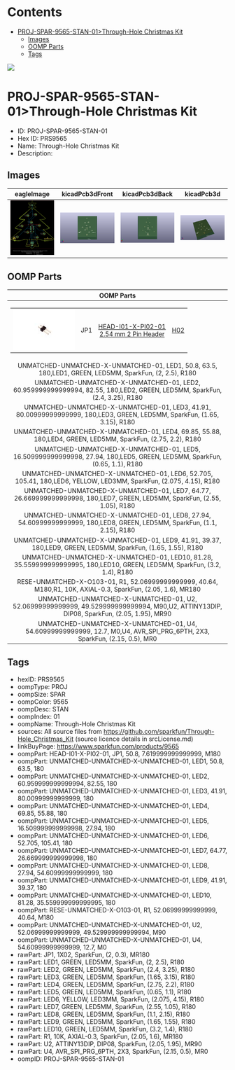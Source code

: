



Contents
========

* [PROJ-SPAR-9565-STAN-01>Through-Hole Christmas Kit](#proj-spar-9565-stan-01through-hole-christmas-kit)
	* [Images](#images)
	* [OOMP Parts](#oomp-parts)
	* [Tags](#tags)
  
![][im]
# PROJ-SPAR-9565-STAN-01>Through-Hole Christmas Kit

- ID: PROJ-SPAR-9565-STAN-01
- Hex ID: PRS9565
- Name: Through-Hole Christmas Kit
- Description: 

## Images
  
  

|eagleImage|kicadPcb3dFront|kicadPcb3dBack|kicadPcb3d|
| :---: | :---: | :---: | :---: |
|[![eagleImage](eagleImage_140.png)](eagleImage_600.png)|[![kicadPcb3dFront](kicadPcb3dFront_140.png)](kicadPcb3dFront_600.png)|[![kicadPcb3dBack](kicadPcb3dBack_140.png)](kicadPcb3dBack_600.png)|[![kicadPcb3d](kicadPcb3d_140.png)](kicadPcb3d_600.png)|

## OOMP Parts
  

|OOMP Parts|
| :---: |
|<table><tr><td>![HEAD-I01-X-PI02-01](https://raw.githubusercontent.com/oomlout/oomlout_OOMP_parts/main/HEAD-I01-X-PI02-01/image_140.jpg)</td><td> JP1</td><td>[HEAD-I01-X-PI02-01<br>2.54 mm 2 Pin Header](https://github.com/oomlout/oomlout_OOMP_parts/tree/main/HEAD-I01-X-PI02-01/)</td><td>[H02](https://github.com/oomlout/oomlout_OOMP_parts/tree/main/HEAD-I01-X-PI02-01/)</td></tr></table>|
|UNMATCHED-UNMATCHED-X-UNMATCHED-01, LED1, 50.8, 63.5, 180,LED1, GREEN, LED5MM, SparkFun, (2, 2.5), R180|
|UNMATCHED-UNMATCHED-X-UNMATCHED-01, LED2, 60.959999999999994, 82.55, 180,LED2, GREEN, LED5MM, SparkFun, (2.4, 3.25), R180|
|UNMATCHED-UNMATCHED-X-UNMATCHED-01, LED3, 41.91, 80.00999999999999, 180,LED3, GREEN, LED5MM, SparkFun, (1.65, 3.15), R180|
|UNMATCHED-UNMATCHED-X-UNMATCHED-01, LED4, 69.85, 55.88, 180,LED4, GREEN, LED5MM, SparkFun, (2.75, 2.2), R180|
|UNMATCHED-UNMATCHED-X-UNMATCHED-01, LED5, 16.509999999999998, 27.94, 180,LED5, GREEN, LED5MM, SparkFun, (0.65, 1.1), R180|
|UNMATCHED-UNMATCHED-X-UNMATCHED-01, LED6, 52.705, 105.41, 180,LED6, YELLOW, LED3MM, SparkFun, (2.075, 4.15), R180|
|UNMATCHED-UNMATCHED-X-UNMATCHED-01, LED7, 64.77, 26.669999999999998, 180,LED7, GREEN, LED5MM, SparkFun, (2.55, 1.05), R180|
|UNMATCHED-UNMATCHED-X-UNMATCHED-01, LED8, 27.94, 54.60999999999999, 180,LED8, GREEN, LED5MM, SparkFun, (1.1, 2.15), R180|
|UNMATCHED-UNMATCHED-X-UNMATCHED-01, LED9, 41.91, 39.37, 180,LED9, GREEN, LED5MM, SparkFun, (1.65, 1.55), R180|
|UNMATCHED-UNMATCHED-X-UNMATCHED-01, LED10, 81.28, 35.559999999999995, 180,LED10, GREEN, LED5MM, SparkFun, (3.2, 1.4), R180|
|RESE-UNMATCHED-X-O103-01, R1, 52.06999999999999, 40.64, M180,R1, 10K, AXIAL-0.3, SparkFun, (2.05, 1.6), MR180|
|UNMATCHED-UNMATCHED-X-UNMATCHED-01, U2, 52.06999999999999, 49.529999999999994, M90,U2, ATTINY13DIP, DIP08, SparkFun, (2.05, 1.95), MR90|
|UNMATCHED-UNMATCHED-X-UNMATCHED-01, U4, 54.60999999999999, 12.7, M0,U4, AVR_SPI_PRG_6PTH, 2X3, SparkFun, (2.15, 0.5), MR0|

## Tags

- hexID: PRS9565
- oompType: PROJ
- oompSize: SPAR
- oompColor: 9565
- oompDesc: STAN
- oompIndex: 01
- oompName: Through-Hole Christmas Kit
- sources: All source files from https://github.com/sparkfun/Through-Hole_Christmas_Kit (source licence details in srcLicense.md)
- linkBuyPage: https://www.sparkfun.com/products/9565
- oompPart: HEAD-I01-X-PI02-01, JP1, 50.8, 7.619999999999999, M180
- oompPart: UNMATCHED-UNMATCHED-X-UNMATCHED-01, LED1, 50.8, 63.5, 180
- oompPart: UNMATCHED-UNMATCHED-X-UNMATCHED-01, LED2, 60.959999999999994, 82.55, 180
- oompPart: UNMATCHED-UNMATCHED-X-UNMATCHED-01, LED3, 41.91, 80.00999999999999, 180
- oompPart: UNMATCHED-UNMATCHED-X-UNMATCHED-01, LED4, 69.85, 55.88, 180
- oompPart: UNMATCHED-UNMATCHED-X-UNMATCHED-01, LED5, 16.509999999999998, 27.94, 180
- oompPart: UNMATCHED-UNMATCHED-X-UNMATCHED-01, LED6, 52.705, 105.41, 180
- oompPart: UNMATCHED-UNMATCHED-X-UNMATCHED-01, LED7, 64.77, 26.669999999999998, 180
- oompPart: UNMATCHED-UNMATCHED-X-UNMATCHED-01, LED8, 27.94, 54.60999999999999, 180
- oompPart: UNMATCHED-UNMATCHED-X-UNMATCHED-01, LED9, 41.91, 39.37, 180
- oompPart: UNMATCHED-UNMATCHED-X-UNMATCHED-01, LED10, 81.28, 35.559999999999995, 180
- oompPart: RESE-UNMATCHED-X-O103-01, R1, 52.06999999999999, 40.64, M180
- oompPart: UNMATCHED-UNMATCHED-X-UNMATCHED-01, U2, 52.06999999999999, 49.529999999999994, M90
- oompPart: UNMATCHED-UNMATCHED-X-UNMATCHED-01, U4, 54.60999999999999, 12.7, M0
- rawPart: JP1, 1X02, SparkFun, (2, 0.3), MR180
- rawPart: LED1, GREEN, LED5MM, SparkFun, (2, 2.5), R180
- rawPart: LED2, GREEN, LED5MM, SparkFun, (2.4, 3.25), R180
- rawPart: LED3, GREEN, LED5MM, SparkFun, (1.65, 3.15), R180
- rawPart: LED4, GREEN, LED5MM, SparkFun, (2.75, 2.2), R180
- rawPart: LED5, GREEN, LED5MM, SparkFun, (0.65, 1.1), R180
- rawPart: LED6, YELLOW, LED3MM, SparkFun, (2.075, 4.15), R180
- rawPart: LED7, GREEN, LED5MM, SparkFun, (2.55, 1.05), R180
- rawPart: LED8, GREEN, LED5MM, SparkFun, (1.1, 2.15), R180
- rawPart: LED9, GREEN, LED5MM, SparkFun, (1.65, 1.55), R180
- rawPart: LED10, GREEN, LED5MM, SparkFun, (3.2, 1.4), R180
- rawPart: R1, 10K, AXIAL-0.3, SparkFun, (2.05, 1.6), MR180
- rawPart: U2, ATTINY13DIP, DIP08, SparkFun, (2.05, 1.95), MR90
- rawPart: U4, AVR_SPI_PRG_6PTH, 2X3, SparkFun, (2.15, 0.5), MR0
- oompID: PROJ-SPAR-9565-STAN-01



[im]: kicadPcb3d_450.png

